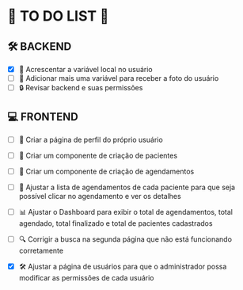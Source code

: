 # 📝 **TO DO LIST** 🚀

## 🛠️ **BACKEND**
- [x] 🚀 Acrescentar a variável local no usuário
- [ ] 📸 Adicionar mais uma variável para receber a foto do usuário
- [ ] 🔒 Revisar backend e suas permissões

## 💻 **FRONTEND**
- [ ] 👤 Criar a página de perfil do próprio usuário
- [ ] 🏥 Criar um componente de criação de pacientes
- [ ] 📅 Criar um componente de criação de agendamentos
- [ ] 📝 Ajustar a lista de agendamentos de cada paciente para que seja possível clicar no agendamento e ver os detalhes
- [ ] 📊 Ajustar o Dashboard para exibir o total de agendamentos, total agendado, total finalizado e total de pacientes cadastrados
- [ ] 🔍 Corrigir a busca na segunda página que não está funcionando corretamente
- [x] 🛠️ Ajustar a página de usuários para que o administrador possa modificar as permissões de cada usuário



